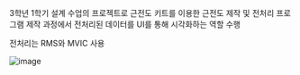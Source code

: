 3학년 1학기 설계 수업의 프로젝트로 근전도 키트를 이용한 근전도 제작 및 전처리 프로그램 제작 과정에서 전처리된 데이터를 UI를 통해 시각화하는 역할 수행

전처리는 RMS와 MVIC 사용

![image](https://github.com/wkddua/EMG-graph-UI-PyQt/assets/153706116/2ca66cd7-ce61-47e5-ba0c-20f7fcbae769)
